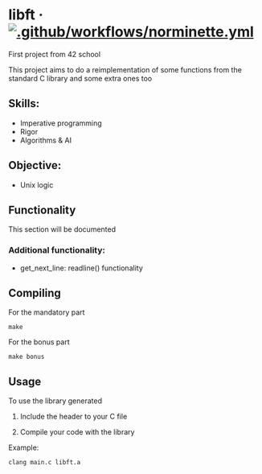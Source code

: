 # libft &middot; [![.github/workflows/norminette.yml](https://github.com/EnriqueSLeeK/libft/actions/workflows/norminette.yml/badge.svg)](https://github.com/EnriqueSLeeK/libft/actions/workflows/norminette.yml)
First project from 42 school

This project aims to do a reimplementation of some functions from the standard C library and some extra ones too

## Skills:
- Imperative programming
- Rigor
- Algorithms & AI

## Objective:
- Unix logic 

## Functionality
This section will be documented

### Additional functionality:
* get\_next\_line: readline() functionality

## Compiling
For the mandatory part
```
make
```
For the bonus part
```
make bonus
```

## Usage
To use the library generated
1. Include the header to your C file

2. Compile your code with the library

Example:
```
clang main.c libft.a
```
